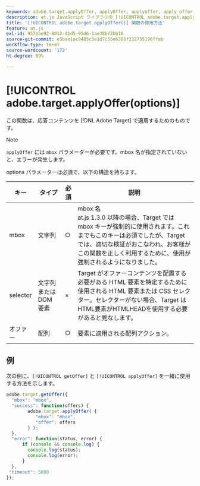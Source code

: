 ```yaml
---
keywords: adobe.target.applyOffer, applyOffer, applyoffer, apply offer, at.js，関数，関数，$8
description: at.js JavaScript ライブラリの [!UICONTROL adobe.target.applyOffer()] 関数を使用して  [!DNL Adobe Target]  応答のコンテンツを適用します。
title: '[!UICONTROL adobe.target.applyOffer()] 関数の使用方法'
feature: at.js
exl-id: 957bbe92-8012-4bd5-95d6-1ae38b72bb16
source-git-commit: e5bae1ac9485c3e1d7c55e6386f332755196ffab
workflow-type: tm+mt
source-wordcount: '172'
ht-degree: 69%

---
```


# [!UICONTROL adobe.target.applyOffer(options)]

この関数は、応答コンテンツを [!DNL Adobe Target] で適用するためのものです。

>[!NOTE]
>
>`applyOffer` には `mbox` パラメーターが必要です。mbox 名が指定されていないと、エラーが発生します。

options パラメーターは必須で、以下の構造を持ちます。

| キー | タイプ | 必須 | 説明 |
|--- |--- |--- |--- |
| mbox | 文字列 | ○ | mbox 名<br />at.js 1.3.0 以降の場合、Target では mbox キーが強制的に使用されます。これまでもこのキーは必須でしたが、Target では、適切な検証がおこなわれ、お客様がこの関数を正しく利用するために、使用が強制されるようになりました。 |
| selector | 文字列または DOM 要素 | × | Target がオファーコンテンツを配置する必要がある HTML 要素を特定するために使用される HTML 要素または CSS セレクター。セレクターがない場合、Target はHTML要素がHTMLHEADを使用する必要があると見なします。 |
| オファー | 配列 | ○ | 要素に適用される配列アクション。 |

## 例

次の例に、`[!UICONTROL getOffer]` と `[!UICONTROL applyOffer]` を一緒に使用する方法を示します。

```javascript {line-numbers="true"}
adobe.target.getOffer({   
  "mbox": "mbox",   
  "success": function(offers) {           
        adobe.target.applyOffer( {  
           "mbox": "mbox", 
           "offer": offers  
        } ); 
  },   
  "error": function(status, error) {           
      if (console && console.log) { 
        console.log(status); 
        console.log(error); 
      } 
  }, 
 "timeout": 5000 
}); 
```
